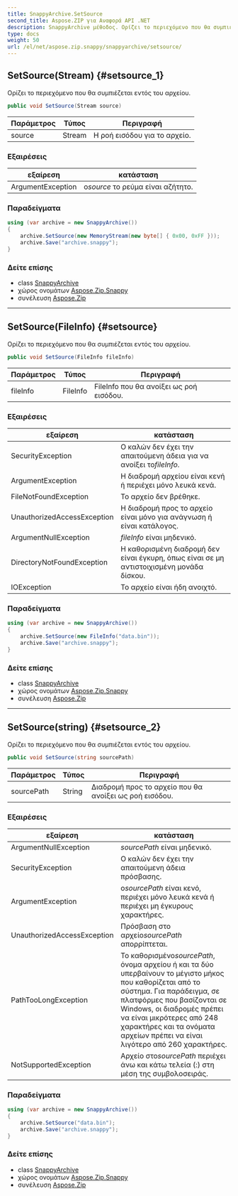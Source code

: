 ```yaml
---
title: SnappyArchive.SetSource
second_title: Aspose.ZIP για Αναφορά API .NET
description: SnappyArchive μέθοδος. Ορίζει το περιεχόμενο που θα συμπιέζεται εντός του αρχείου.
type: docs
weight: 50
url: /el/net/aspose.zip.snappy/snappyarchive/setsource/
---
```

## SetSource(Stream) {#setsource_1}

Ορίζει το περιεχόμενο που θα συμπιέζεται εντός του αρχείου.

```csharp
public void SetSource(Stream source)
```

| Παράμετρος | Τύπος | Περιγραφή |
| --- | --- | --- |
| source | Stream | Η ροή εισόδου για το αρχείο. |

### Εξαιρέσεις

| εξαίρεση | κατάσταση |
| --- | --- |
| ArgumentException | ο*source* το ρεύμα είναι αζήτητο. |

### Παραδείγματα

```csharp
using (var archive = new SnappyArchive())
{
    archive.SetSource(new MemoryStream(new byte[] { 0x00, 0xFF }));
    archive.Save("archive.snappy");
}
```

### Δείτε επίσης

* class [SnappyArchive](../)
* χώρος ονομάτων [Aspose.Zip.Snappy](../../snappyarchive/)
* συνέλευση [Aspose.Zip](../../../)

---

## SetSource(FileInfo) {#setsource}

Ορίζει το περιεχόμενο που θα συμπιέζεται εντός του αρχείου.

```csharp
public void SetSource(FileInfo fileInfo)
```

| Παράμετρος | Τύπος | Περιγραφή |
| --- | --- | --- |
| fileInfo | FileInfo | FileInfo που θα ανοίξει ως ροή εισόδου. |

### Εξαιρέσεις

| εξαίρεση | κατάσταση |
| --- | --- |
| SecurityException | Ο καλών δεν έχει την απαιτούμενη άδεια για να ανοίξει το*fileInfo*. |
| ArgumentException | Η διαδρομή αρχείου είναι κενή ή περιέχει μόνο λευκά κενά. |
| FileNotFoundException | Το αρχείο δεν βρέθηκε. |
| UnauthorizedAccessException | Η διαδρομή προς το αρχείο είναι μόνο για ανάγνωση ή είναι κατάλογος. |
| ArgumentNullException | *fileInfo* είναι μηδενικό. |
| DirectoryNotFoundException | Η καθορισμένη διαδρομή δεν είναι έγκυρη, όπως είναι σε μη αντιστοιχισμένη μονάδα δίσκου. |
| IOException | Το αρχείο είναι ήδη ανοιχτό. |

### Παραδείγματα

```csharp
using (var archive = new SnappyArchive()) 
{
    archive.SetSource(new FileInfo("data.bin"));
    archive.Save("archive.snappy");
}
```

### Δείτε επίσης

* class [SnappyArchive](../)
* χώρος ονομάτων [Aspose.Zip.Snappy](../../snappyarchive/)
* συνέλευση [Aspose.Zip](../../../)

---

## SetSource(string) {#setsource_2}

Ορίζει το περιεχόμενο που θα συμπιέζεται εντός του αρχείου.

```csharp
public void SetSource(string sourcePath)
```

| Παράμετρος | Τύπος | Περιγραφή |
| --- | --- | --- |
| sourcePath | String | Διαδρομή προς το αρχείο που θα ανοίξει ως ροή εισόδου. |

### Εξαιρέσεις

| εξαίρεση | κατάσταση |
| --- | --- |
| ArgumentNullException | *sourcePath* είναι μηδενικό. |
| SecurityException | Ο καλών δεν έχει την απαιτούμενη άδεια πρόσβασης. |
| ArgumentException | ο*sourcePath* είναι κενό, περιέχει μόνο λευκά κενά ή περιέχει μη έγκυρους χαρακτήρες. |
| UnauthorizedAccessException | Πρόσβαση στο αρχείο*sourcePath* απορρίπτεται. |
| PathTooLongException | Το καθορισμένο*sourcePath*, όνομα αρχείου ή και τα δύο υπερβαίνουν το μέγιστο μήκος που καθορίζεται από το σύστημα. Για παράδειγμα, σε πλατφόρμες που βασίζονται σε Windows, οι διαδρομές πρέπει να είναι μικρότερες από 248 χαρακτήρες και τα ονόματα αρχείων πρέπει να είναι λιγότερο από 260 χαρακτήρες. |
| NotSupportedException | Αρχείο στο*sourcePath* περιέχει άνω και κάτω τελεία (:) στη μέση της συμβολοσειράς. |

### Παραδείγματα

```csharp
using (var archive = new SnappyArchive()) 
{
    archive.SetSource("data.bin");
    archive.Save("archive.snappy");
}
```

### Δείτε επίσης

* class [SnappyArchive](../)
* χώρος ονομάτων [Aspose.Zip.Snappy](../../snappyarchive/)
* συνέλευση [Aspose.Zip](../../../)


